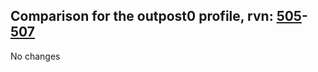 ## Comparison for the outpost0 profile, rvn: [505](https://github.com/PRO100KatYT/FortniteProfileRevisions/tree/main/profiles/outpost0/505%20outpost0.json)-[507](https://github.com/PRO100KatYT/FortniteProfileRevisions/tree/main/profiles/outpost0/507%20outpost0.json)

No changes
